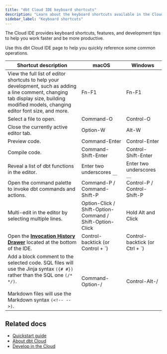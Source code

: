 ```yaml
---
title: "dbt Cloud IDE keyboard shortcuts"
description: "Learn about the keyboard shortcuts available in the Cloud IDE."
sidebar_label: "Keyboard shortcuts"
---
```



The Cloud IDE provides keyboard shortcuts, features, and development tips to help you work faster and be more productive. 

Use this dbt Cloud IDE  page to help you quickly reference some common operations.

| Shortcut description | macOS | Windows |
|--------|----------------|------------------|
| View the full list of editor shortcuts to help your development, such as adding a line comment, changing tab display size, building modified models, changing editor font size, and more.  | Fn-F1 | Fn-F1 |
| Select a file to open. | Command-O | Control-O |
| Close the currently active editor tab. | Option-W | Alt-W |
| Preview code. | Command-Enter | Control-Enter |
| Compile code. | Command-Shift-Enter | Control-Shift-Enter |
| Reveal a list of dbt functions in the editor. | Enter two underscores `__` | Enter two underscores  `__` |
| Open the command palette to invoke dbt commands and actions.  | Command-P / Command-Shift-P | Control-P / Control-Shift-P |
| Multi-edit in the editor by selecting multiple lines. | Option-Click / Shift-Option-Command / Shift-Option-Click  | Hold Alt and Click |
| Open the [**Invocation History Drawer**](/docs/cloud/dbt-cloud-ide/ide-user-interface#invocation-history) located at the bottom of the IDE.  | Control-backtick (or Control + `)  | Control-backtick (or Ctrl + `) | 
| Add a block comment to the selected code. SQL files will use the Jinja syntax `({# #})` rather than the SQL one `(/* */)`.<br /> <br /> Markdown files will use the Markdown syntax `(<!-- -->)`. | Command-Option-/ | Control-Alt-/ |

## Related docs

- [Quickstart guide](/guides)
- [About dbt Cloud](/docs/cloud/about-cloud/dbt-cloud-features)
- [Develop in the Cloud](/docs/cloud/dbt-cloud-ide/develop-in-the-cloud)
